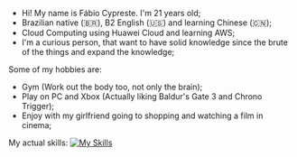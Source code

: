 - Hi! My name is Fábio Cypreste. I'm 21 years old;
- Brazilian native (🇧🇷), B2 English (🇺🇸) and learning Chinese (🇨🇳);
- Cloud Computing using Huawei Cloud and learning AWS;
- I'm a curious person, that want to have solid knowledge since the brute of the things and expand the knowledge;
  
Some of my hobbies are:
 - Gym (Work out the body too, not only the brain);
 - Play on PC and Xbox (Actually liking Baldur's Gate 3 and Chrono Trigger);
 - Enjoy with my girlfriend going to shopping and watching a film in cinema;

My actual skills:
[![My Skills](https://skillicons.dev/icons?i=aws,docker,linux,py,c,mysql,,discord,arduino,latex)](https://skillicons.dev)
